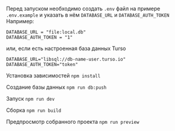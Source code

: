 Перед запуском необходимо создать `.env` файл на примере `.env.example` и указать в нём `DATABASE_URL` и `DATABASE_AUTH_TOKEN`
Например:
```env
DATABASE_URL = "file:local.db"
DATABASE_AUTH_TOKEN = "1"
```
или, если есть настроенная база данных Turso
```env
DATABASE_URL="libsql://db-name-user.turso.io"
DATABASE_AUTH_TOKEN="token"
```

Установка зависимостей
`npm install`

Создание базы данных
`npm run db:push`

Запуск
`npm run dev`

Сборка
`npm run build`

Предпросмотр собранного проекта
`npm run preview`
